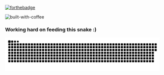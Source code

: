 [![forthebadge](https://forthebadge.com/images/badges/built-with-science.svg)](https://forthebadge.com) 


![built-with-coffee](https://user-images.githubusercontent.com/23728822/169647835-198fec8e-5a61-43fb-a40a-e38738e55bbd.svg)

### Working hard on feeding this snake :)

![GitHub Snake dark](https://github.com/likeajumprope/likeajumprope/blob/output/github-contribution-grid-snake.svg)
